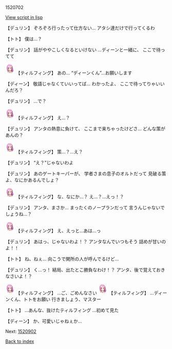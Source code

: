 1520702

[View script in lisp](../scripts/1520702.txt)

【デュリン】
ぞろぞろ行ったって仕方ない…
アタシ達だけで行ってくるわ

【トト】
僕は…？

【デュリン】
話がややこしくなるといけない
…ディーンと一緒に、
ここで待ってて

<img src="../images/units/101411.png" alt="101411.png" height="34"/>
【ティルフィング】
あの…
“ディーンくん”…お願いします

【ディーン】
敬語じゃなくていいってば…
わかったよ、
ここで待ってりゃいいんだろ？

【デュリン】
…で？

<img src="../images/units/101411.png" alt="101411.png" height="34"/>
【ティルフィング】
え…？

【デュリン】
アンタの熱意に負けて、
ここまで来ちゃったけどさ…
どんな策があんの？

<img src="../images/units/101411.png" alt="101411.png" height="34"/>
【ティルフィング】
策…？…え？

【デュリン】
“え？”じゃないわよ

【デュリン】
あのゲートキーパーが、
学者さまの息子のオルトだって
見破る策よ、なにかあるんでしょ？

<img src="../images/units/101411.png" alt="101411.png" height="34"/>
【ティルフィング】
な、なにか…？
え…？…えっ！？

【デュリン】
アンタ、まさか…
まったくのノープランだって
言うんじゃないでしょうね…？

<img src="../images/units/101411.png" alt="101411.png" height="34"/>
【ティルフィング】
え、えっと…あは…っ

【デュリン】
あはっ、じゃないわよ！？
アンタなんでいつもそう
詰めが甘いのよ！！

【トト】
ね、ねぇ…
向こうで関所の人が呼んでるけど…

【デュリン】
く…っ！
結局、出たとこ勝負なわけ！？
アンタ、後で覚えておきなさいよ！？

<img src="../images/units/101411.png" alt="101411.png" height="34"/>
【ティルフィング】
…ご、ごめんなさい

<img src="../images/units/101411.png" alt="101411.png" height="34"/>
【ティルフィング】
…ディーンくん、トトをお願い
行きましょう、マスター

【トト】
…あんな、抜けたティルフィング
…初めて見た

【ディーン】
か、可愛いじゃねぇか…


Next: [1520902](1520902.md)

[Back to index](index.md)
